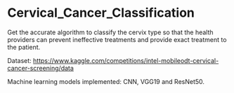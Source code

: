 # Cervical_Cancer_Classification

Get the accurate algorithm to classify the cervix type so that the health providers can prevent ineffective treatments and provide exact treatment to the patient.

Dataset: https://www.kaggle.com/competitions/intel-mobileodt-cervical-cancer-screening/data

Machine learning models implemented: CNN, VGG19 and ResNet50.
